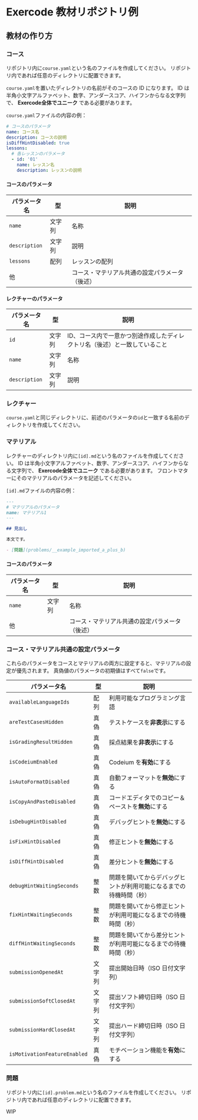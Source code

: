 # Exercode 教材リポジトリ例

## 教材の作り方

### コース

リポジトリ内に`course.yaml`という名のファイルを作成してください。
リポジトリ内であれば任意のディレクトリに配置できます。

`course.yaml`を置いたディレクトリの名前がそのコースの ID になります。
ID は半角小文字アルファベット、数字、アンダースコア、ハイフンからなる文字列で、 **Exercode全体でユニーク** である必要があります。

`course.yaml`ファイルの内容の例：

```yaml
# コースのパラメータ
name: コース名
description: コースの説明
isDiffHintDisabled: true
lessons:
  # 各レッスンのパラメータ
  - id: '01'
    name: レッスン名
    description: レッスンの説明
```

#### コースのパラメータ

| パラメータ名  | 型     | 説明                                           |
| ------------- | ------ | ---------------------------------------------- |
| `name`        | 文字列 | 名称                                           |
| `description` | 文字列 | 説明                                           |
| `lessons`     | 配列   | レッスンの配列                                 |
| 他            |        | コース・マテリアル共通の設定パラメータ（後述） |

#### レクチャーのパラメータ

| パラメータ名  | 型     | 説明                                                                       |
| ------------- | ------ | -------------------------------------------------------------------------- |
| `id`          | 文字列 | ID、コース内で一意かつ別途作成したディレクトリ名（後述）と一致していること |
| `name`        | 文字列 | 名称                                                                       |
| `description` | 文字列 | 説明                                                                       |

### レクチャー

`course.yaml`と同じディレクトリに、前述のパラメータの`id`と一致する名前のディレクトリを作成してください。

### マテリアル

レクチャーのディレクトリ内に`[id].md`という名のファイルを作成してください。
ID は半角小文字アルファベット、数字、アンダースコア、ハイフンからなる文字列で、 **Exercode全体でユニーク** である必要があります。
フロントマターにそのマテリアルのパラメータを記述してください。

`[id].md`ファイルの内容の例：

```md
---
# マテリアルのパラメータ
name: マテリアル1
---

## 見出し

本文です。

- [問題](problems/__example_imported_a_plus_b)
```

#### コースのパラメータ

| パラメータ名 | 型     | 説明                                           |
| ------------ | ------ | ---------------------------------------------- |
| `name`       | 文字列 | 名称                                           |
| 他           |        | コース・マテリアル共通の設定パラメータ（後述） |

### コース・マテリアル共通の設定パラメータ

これらのパラメータをコースとマテリアルの両方に設定すると、マテリアルの設定が優先されます。
真偽値のパラメータの初期値はすべて`false`です。

| パラメータ名                 | 型     | 説明                                                               |
| ---------------------------- | ------ | ------------------------------------------------------------------ |
| `availableLanguageIds`       | 配列   | 利用可能なプログラミング言語                                       |
| `areTestCasesHidden`         | 真偽   | テストケースを**非表示**にする                                     |
| `isGradingResultHidden`      | 真偽   | 採点結果を**非表示**にする                                         |
| `isCodeiumEnabled`           | 真偽   | Codeium を**有効**にする                                           |
| `isAutoFormatDisabled`       | 真偽   | 自動フォーマットを**無効**にする                                   |
| `isCopyAndPasteDisabled`     | 真偽   | コードエディタでのコピー＆ペーストを**無効**にする                 |
| `isDebugHintDisabled`        | 真偽   | デバッグヒントを**無効**にする                                     |
| `isFixHintDisabled`          | 真偽   | 修正ヒントを**無効**にする                                         |
| `isDiffHintDisabled`         | 真偽   | 差分ヒントを**無効**にする                                         |
| `debugHintWaitingSeconds`    | 整数   | 問題を開いてからデバッグヒントが利用可能になるまでの待機時間（秒） |
| `fixHintWaitingSeconds`      | 整数   | 問題を開いてから修正ヒントが利用可能になるまでの待機時間（秒）     |
| `diffHintWaitingSeconds`     | 整数   | 問題を開いてから差分ヒントが利用可能になるまでの待機時間（秒）     |
| `submissionOpenedAt`         | 文字列 | 提出開始日時（ISO 日付文字列）                                     |
| `submissionSoftClosedAt`     | 文字列 | 提出ソフト締切日時（ISO 日付文字列）                               |
| `submissionHardClosedAt`     | 文字列 | 提出ハード締切日時（ISO 日付文字列）                               |
| `isMotivationFeatureEnabled` | 真偽   | モチベーション機能を**有効**にする                                 |

### 問題

リポジトリ内に`[id].problem.md`という名のファイルを作成してください。
リポジトリ内であれば任意のディレクトリに配置できます。

WIP
